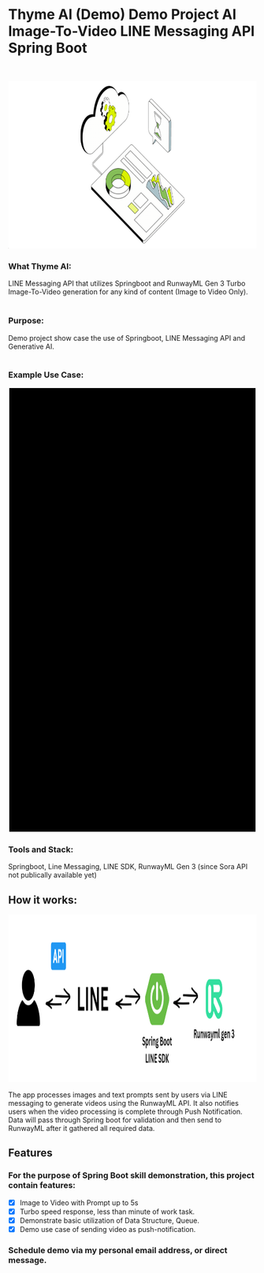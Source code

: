 <p align="center">
  <h1>Thyme AI (Demo) Demo Project AI Image-To-Video LINE Messaging API Spring Boot</h1><br>
</p>
<p align="center">
  <img src="https://github.com/lattebbrook/thymeai/blob/main/logo.png" width="900" height="340">
</p>
<p>
  <h3>What Thyme AI:</h3>
  LINE Messaging API that utilizes Springboot and RunwayML Gen 3 Turbo Image-To-Video generation for any kind of content (Image to Video Only).<br><br>
  <h3>Purpose:</h3>
  Demo project show case the use of Springboot, LINE Messaging API and Generative AI.
  <br><br>
  <h3>Example Use Case:</h3>
  <p align="center">
  <img src="https://github.com/lattebbrook/thymeai/blob/main/thyme-ai-demo.gif" width="500" height="900">
  </p>
  <h3>Tools and Stack:</h3>
</p>
  Springboot, Line Messaging, LINE SDK, RunwayML Gen 3 (since Sora API not publically available yet)

<h2>How it works:</h2>
<p align="center">
  <img src="https://github.com/lattebbrook/thymeai/blob/main/LINE.png" width="900" height="340">
</p>
The app processes images and text prompts sent by users via LINE messaging to generate videos using the RunwayML API. It also notifies users when the video processing is complete through Push Notification. Data will pass through Spring boot for validation and then send to RunwayML after it gathered all required data.
<h2> Features </h2>
<h3>For the purpose of Spring Boot skill demonstration, this project contain features: </h3>

- [x] Image to Video with Prompt up to 5s
- [x] Turbo speed response, less than minute of work task.
- [x] Demonstrate basic utilization of Data Structure, Queue.
- [x] Demo use case of sending video as push-notification.

<h3> Schedule demo via my personal email address, or direct message. </h3>
